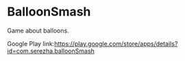 # BalloonSmash
Game about balloons.

Google Play link:https://play.google.com/store/apps/details?id=com.serezha.balloonSmash

